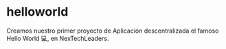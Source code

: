 # helloworld
Creamos nuestro primer proyecto de Aplicación descentralizada el famoso Hello World 💻, en NexTechLeaders.
